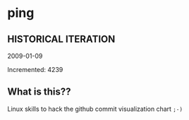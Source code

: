 # ping

## HISTORICAL ITERATION
2009-01-09

Incremented: 4239

## What is this?? 
Linux skills to hack the github commit visualization chart `;-)`
